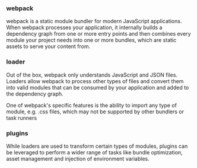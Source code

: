 ### webpack
webpack is a static module bundler for modern JavaScript applications. When webpack processes
your application, it internally builds a dependency graph from one or more entry points and 
then combines every module your project needs into one or more bundles, which are static 
assets to serve your content from.

### loader
Out of the box, webpack only understands JavaScript and JSON files. Loaders allow webpack to 
process other types of files and convert them into valid modules that can be consumed by your
application and added to the dependency graph.
 
One of webpack's specific features is the ability to import any type of module, e.g. .css files, which may not be 
supported by other bundlers or task runners

### plugins
While loaders are used to transform certain types of modules, plugins can be leveraged to perform a wider range of tasks 
like bundle optimization, asset management and injection of environment variables.